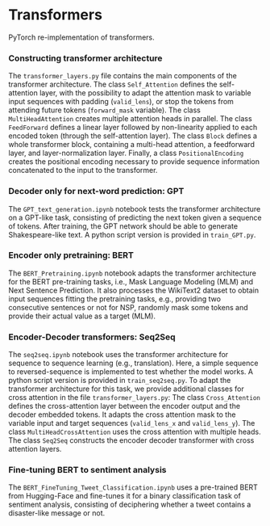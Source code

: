 # Transformers

PyTorch re-implementation of transformers. 

### Constructing transformer architecture
The `transformer_layers.py` file contains the main components of the transformer architecture.
The class `Self_Attention` defines the self-attention layer, with the possibility to adapt the attention mask to variable input sequences with padding (`valid_lens`), or stop the tokens from attending future tokens (`forward_mask` variable). 
The class `MultiHeadAttention` creates multiple attention heads in parallel. 
The class `FeedForward` defines a linear layer followed by non-linearity applied to each encoded token (through the self-attention layer). 
The class `Block` defines a whole transformer block, containing a multi-head attention, a feedforward layer, and layer-normalization layer. 
Finally, a class `PositionalEncoding` creates the positional encoding necessary to provide sequence information concatenated to the input to the transformer.

### Decoder only for next-word prediction: GPT
The `GPT_text_generation.ipynb` notebook tests the transformer architecture on a GPT-like task, consisting of predicting the next token given a sequence of tokens. After training, the GPT network should be able to generate Shakespeare-like text. A python script version is provided in `train_GPT.py`.

### Encoder only pretraining: BERT 
The `BERT_Pretraining.ipynb` notebook adapts the transformer architecture for the BERT pre-training tasks, i.e., Mask Language Modeling (MLM) and Next Sentence Prediction. It also processes the WikiText2 dataset to obtain input sequences fitting the pretraining tasks, e.g., providing two consecutive sentences or not for NSP, randomly mask some tokens and provide their actual value as a target (MLM). 

### Encoder-Decoder transformers: Seq2Seq 
The `seq2seq.ipynb` notebook uses the transformer architecture for sequence to sequence learning (e.g., translation). Here, a simple sequence to reversed-sequence is implemented to test whether the model works. A python script version is provided in `train_seq2seq.py`. 
To adapt the transformer architecture for this task, we provide additional classes for cross attention in the file `transformer_layers.py`:
The class `Cross_Attention` defines the cross-attention layer between the encoder output and the decoder embedded tokens. It adapts the cross attention mask to the variable input and target sequences (`valid_lens_x` and `valid_lens_y`). 
The class `MultiHeadCrossAttention` uses the cross attention with multiple heads. 
The class `Seq2Seq` constructs the encoder decoder transformer with cross attention layers. 


### Fine-tuning BERT to sentiment analysis
The `BERT_FineTuning_Tweet_Classification.ipynb` uses a pre-trained BERT from Hugging-Face and fine-tunes it for a binary classification task of sentiment analysis, consisting of deciphering whether a tweet contains a disaster-like message or not. 









